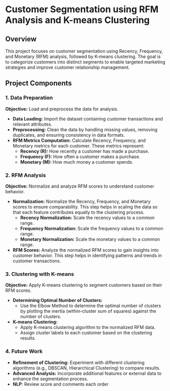 # Customer Segmentation using RFM Analysis and K-means Clustering

## Overview

This project focuses on customer segmentation using Recency, Frequency, and Monetary (RFM) analysis, followed by K-means clustering. The goal is to categorize customers into distinct segments to enable targeted marketing strategies and improve customer relationship management.

## Project Components

### 1. Data Preparation

**Objective:** Load and preprocess the data for analysis.

- **Data Loading:** Import the dataset containing customer transactions and relevant attributes.
- **Preprocessing:** Clean the data by handling missing values, removing duplicates, and ensuring consistency in data formats.
- **RFM Metrics Computation:** Calculate Recency, Frequency, and Monetary metrics for each customer. These metrics represent:
  - **Recency (R):** How recently a customer has made a purchase.
  - **Frequency (F):** How often a customer makes a purchase.
  - **Monetary (M):** How much money a customer spends.

### 2. RFM Analysis

**Objective:** Normalize and analyze RFM scores to understand customer behavior.

- **Normalization:** Normalize the Recency, Frequency, and Monetary scores to ensure comparability. This step helps in scaling the data so that each feature contributes equally to the clustering process.
  - **Recency Normalization:** Scale the recency values to a common range.
  - **Frequency Normalization:** Scale the frequency values to a common range.
  - **Monetary Normalization:** Scale the monetary values to a common range.
- **RFM Scores:** Analyze the normalized RFM scores to gain insights into customer behavior. This step helps in identifying patterns and trends in customer transactions.

### 3. Clustering with K-means

**Objective:** Apply K-means clustering to segment customers based on their RFM scores.

- **Determining Optimal Number of Clusters:**
  - Use the Elbow Method to determine the optimal number of clusters by plotting the inertia (within-cluster sum of squares) against the number of clusters.
- **K-means Clustering:**
  - Apply K-means clustering algorithm to the normalized RFM data.
  - Assign cluster labels to each customer based on the clustering results.


### 4. Future Work

- **Refinement of Clustering:** Experiment with different clustering algorithms (e.g., DBSCAN, Hierarchical Clustering) to compare results.
- **Advanced Analysis:** Incorporate additional features or external data to enhance the segmentation process.
- **NLP**: Review score and comments each order



